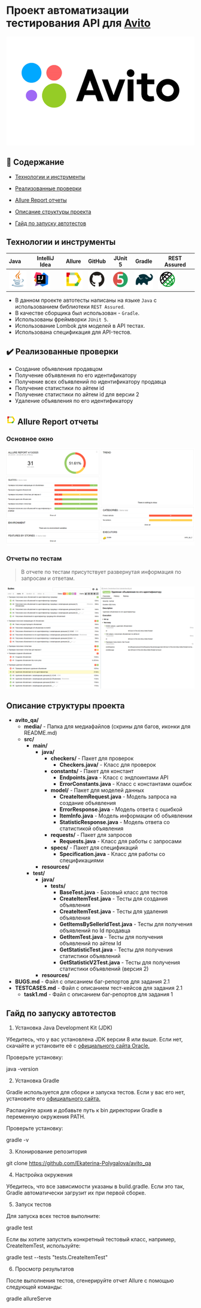 <h1 >Проект автоматизации тестирования API для <a href="https://www.avito.ru/">Avito</a></h1>

![](/media/avito.png)

## :page_with_curl: Содержание

* <a href="#tools">Технологии и инструменты</a>

* <a href="#cases">Реализованные проверки</a>

* <a href="#allure">Allure Report отчеты</a>

* <a href="#project">Описание структуры проекта</a>

* <a href="#start">Гайд по запуску автотестов</a>

<a id="tools"></a>
## Технологии и инструменты

| Java                                                                                                   | IntelliJ Idea                                                                                                               | Allure                                                                                                                    | GitHub                                                                                                    | JUnit 5                                                                                                           | Gradle                                                                                                   | REST Assured                                                                                |
|:-------------------------------------------------------------------------------------------------------|-----------------------------------------------------------------------------------------------------------------------------|---------------------------------------------------------------------------------------------------------------------------|-----------------------------------------------------------------------------------------------------------|-------------------------------------------------------------------------------------------------------------------|----------------------------------------------------------------------------------------------------------|---------------------------------------------------------------------------------------------|
| <a href="https://www.java.com/"><img src="media/Java.svg" width="50" height="50"  alt="Java"/></a>     | <a id ="tech" href="https://www.jetbrains.com/idea/"><img src="media/Idea.svg" width="50" height="50"  alt="IDEA"/></a> | <a href="https://github.com/allure-framework"><img src="media/Allure.svg" width="50" height="50"  alt="Allure"/></a> | <a href="https://github.com/"><img src="media/GitHub.svg" width="50" height="50"  alt="Github"/></a> | <a href="https://junit.org/junit5/"><img src="media/Junit5.svg" width="50" height="50"  alt="JUnit 5"/></a> | <a href="https://gradle.org/"><img src="media/Gradle.svg" width="50" height="50"  alt="Gradle"/></a> | <a href="https://rest-assured.io/"><img src="media/RestAssured.svg" width="50" height="50"  alt="RestAssured"/></a> |
- В данном проекте автотесты написаны на языке <code>Java</code> с использованием библиотеки <code>REST Assured</code>.
- В качестве сборщика был использован - <code>Gradle</code>.
- Использованы фреймворки <code>JUnit 5</code>.
- Использование Lombok для моделей в API тестах.
- Использована спецификация для API-тестов.

<a id="cases"></a>
## :heavy_check_mark: Реализованные проверки

-  Создание объявления продавцом
-  Получение объявления по его идентификатору
-  Получение всех объявлений по идентификатору продавца
-  Получение статистики по айтем id
-  Получение статистики по айтем id для версии 2
-  Удаление объявления по его идентификатору



<a id="allure"></a>
## <img src="media/Allure.svg" width="25" height="25"/></a> Allure Report отчеты

### Основное окно

<p align="center">
<img title="Allure Dashboard" src="/media/AlllureDashBoard.jpg">
</p>

### Отчеты по тестам

<p align="center">

> В отчете по тестам присутствует развернутая информация по запросам и ответам.

<img title="Allure Tests" src="/media/AllureTests.jpg">
</p>

<a id="project"></a>
## Описание структуры проекта

- **avito_qa/**
    - **media/** - Папка для медиафайлов (скрины для багов, иконки для README.md)
    - **src/**
        - **main/**
            - **java/**
                - **checkers/** - Пакет для проверок
                    - **Checkers.java/** - Класс для проверок
                - **constants/** - Пакет для констант
                    - **Endpoints.java** - Класс с эндпоинтами API
                    - **ErrorConstants.java** - Класс с константами ошибок
                - **model/** - Пакет для моделей данных
                    - **CreateItemRequest.java** - Модель запроса на создание объявления
                    - **ErrorResponse.java** - Модель ответа с ошибкой
                    - **ItemInfo.java** - Модель информации об объявлении
                    - **StatisticResponse.java** - Модель ответа со статистикой объявления
                - **requests/** - Пакет для запросов
                    - **Requests.java** - Класс для работы с запросами
                - **specs/** - Пакет для спецификаций
                    - **Specification.java** - Класс для работы со спецификациями
            - **resources/**
        - **test/**
            - **java/**
                - **tests/**
                    - **BaseTest.java** - Базовый класс для тестов
                    - **CreateItemTest.java** - Тесты для создания объявления
                    - **CreateItemTest.java** - Тесты для удаления объявления
                    - **GetItemsBySellerIdTest.java** - Тесты для получения объявлений по Id продавца
                    - **GetItemTest.java** - Тесты для получения объявлений по айтем Id
                    - **GetStatisticTest.java** - Тесты для получения статистики объявлений
                    - **GetStatisticV2Test.java** - Тесты для получения статистики объявлений (версия 2)
            - **resources/**
- **BUGS.md** - Файл с описанием баг-репортов для задания 2.1
- **TESTCASES.md**  - Файл с описанием тест-кейсов для задания 2.1
  - **task1.md**  - Файл с описанием баг-репортов для задания 1


<a id="start"></a>
## Гайд по запуску автотестов

1. Установка Java Development Kit (JDK)

Убедитесь, что у вас установлена JDK версии 8 или выше. Если нет, скачайте и установите её с <a href="https://www.oracle.com/java/">официального сайта Oracle.</a>

Проверьте установку:

java -version

2. Установка Gradle

Gradle используется для сборки и запуска тестов. Если у вас его нет, установите его <a href="https://gradle.org/install/">официального сайта.</a>

Распакуйте архив и добавьте путь к bin директории Gradle в переменную окружения PATH.

Проверьте установку:

gradle -v

3. Клонирование репозитория

git clone https://github.com/Ekaterina-Polygalova/avito_qa

4. Настройка окружения

Убедитесь, что все зависимости указаны в build.gradle. Если это так, Gradle автоматически загрузит их при первой сборке.

5. Запуск тестов

Для запуска всех тестов выполните:

gradle test

Если вы хотите запустить конкретный тестовый класс, например, CreateItemTest, используйте:

gradle test --tests "tests.CreateItemTest"

6. Просмотр результатов

После выполнения тестов, сгенерируйте отчет Allure с помощью следующей команды:

gradle allureServe